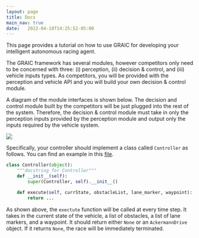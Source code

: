 ```yaml
---
layout: page
title: Docs
main_nav: true
date:   2022-04-18T14:25:52-05:00
---
```


This page provides a tutorial on how to use GRAIC for developing your intelligent autonomous racing agent.

The GRAIC framework has several modules, however competitors only need to be concerned with three: (i) perception, (ii) decision & control, and (iii) vehicle inputs types. As competitors, you will be provided with the perception and vehicle API and you will build your own decision & control module.

A diagram of the module interfaces is shown below. The decision and control module built by the competitors will be just plugged into the rest of the system. Therefore, the decision & control module must take in only the perception inputs provided by the perception module and output only the inputs required by the vehicle system.

 <img src="/Race/assets/interfaces.png">

Specifically, your controller should implement a class called `Controller` as follows. You can find an example in this [file](https://github.com/PoPGRI/Race/blob/main/graic_core/src/baseline.py).
```Python
class Controller(object):
    """docstring for Controller"""
    def __init__(self):
        super(Controller, self).__init__()

    def execute(self, currState, obstacleList, lane_marker, waypoint):
        return ...
```

As shown above, the ```exectute``` function will be called at every time step. It takes in the current state of the vehicle, a list of obstacles, a list of lane markers, and a waypoint. It should return either ```None``` or an ```AckermannDrive``` object. If it returns ```None```, the race will be immediately terminated.
